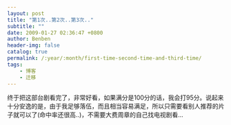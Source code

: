 ```yaml
---
layout: post
title: "第1次..第2次..第3次.."
subtitle: ""
date: 2009-01-27 02:36:47 +0800
author: Benben
header-img: false
catalog: true
permalink: /:year/:month/first-time-second-time-and-third-time/
tags:
    - 博客
    - 迁移
---
```


终于把这部台剧看完了，非常好看，如果满分是100分的话，我会打95分。说起来十分安逸的是，由于我足够落伍，而且相当容易满足，所以只需要看别人推荐的片子就可以了(命中率还很高..)，不需要大费周章的自己找电视剧看...
